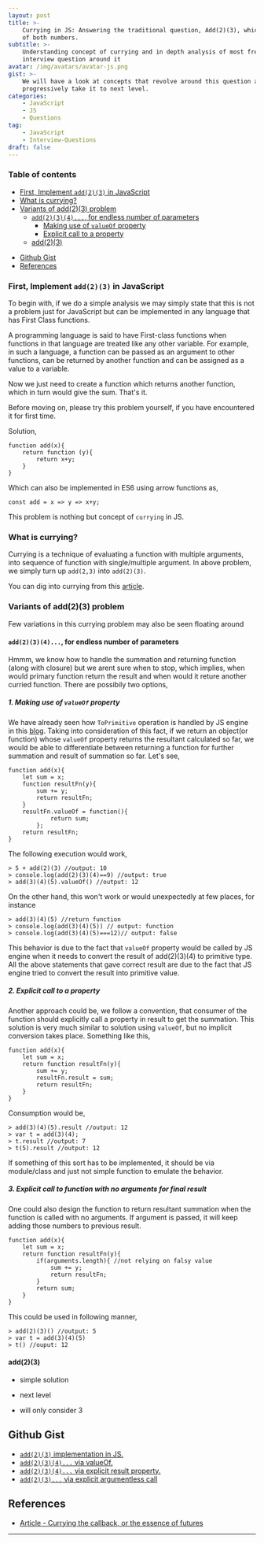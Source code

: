 ```yaml
---
layout: post
title: >-
    Currying in JS: Answering the traditional question, Add(2)(3), which gives sum
    of both numbers.
subtitle: >-
    Understanding concept of currying and in depth analysis of most frequent
    interview question around it
avatar: /img/avatars/avatar-js.png
gist: >-
    We will have a look at concepts that revolve around this question and
    progressively take it to next level.
categories:
    - JavaScript
    - JS
    - Questions
tag:
    - JavaScript
    - Interview-Questions
draft: false
---
```


### Table of contents

<!-- toc -->

-   [First, Implement `add(2)(3)` in JavaScript](#first-implement-add23-in-javascript)
-   [What is currying?](#what-is-currying)
-   [Variants of add(2)(3) problem](#variants-of-add23-problem)
    -   [`add(2)(3)(4)...`, for endless number of parameters](#add234-for-endless-number-of-parameters)
        -   [Making use of `valueOf` property](#making-use-of-valueof-property)
        -   [Explicit call to a property](#explicit-call-to-a-property)
    -   [add(2)(3)](#add23)

*   [Github Gist](#github-gist)
*   [References](#references)

<!-- tocstop -->

### First, Implement `add(2)(3)` in JavaScript

To begin with, if we do a simple analysis we may simply state that this is not a problem just for JavaScript but can be implemented in any language that has First Class functions.

A programming language is said to have First-class functions when functions in that language are treated like any other variable. For example, in such a language, a function can be passed as an argument to other functions, can be returned by another function and can be assigned as a value to a variable.

Now we just need to create a function which returns another function, which in turn would give the sum. That's it.

Before moving on, please try this problem yourself, if you have encountered it for first time.

Solution,

    function add(x){
        return function (y){
            return x+y;
        }
    }

Which can also be implemented in ES6 using arrow functions as,

    const add = x => y => x+y;

This problem is nothing but concept of `currying` in JS.

### What is currying?

Currying is a technique of evaluating a function with multiple arguments, into sequence of function with single/multiple argument.
In above problem, we simply turn up `add(2,3)` into `add(2)(3)`.

You can dig into currying from this [article](https://bjouhier.wordpress.com/2011/04/04/currying-the-callback-or-the-essence-of-futures/).

### Variants of add(2)(3) problem

Few variations in this currying problem may also be seen floating around

#### `add(2)(3)(4)...`, for endless number of parameters

Hmmm, we know how to handle the summation and returning function (along with closure) but we arent sure when to stop, which implies, when would primary function return the result and when would it reture another curried function. There are possibily two options,

##### 1. Making use of `valueOf` property

We have already seen how `ToPrimitive` operation is handled by JS engine in this [blog](/2018/11/07/understanding-primitive-and-getter-setters/). Taking into consideration of this fact, if we return an object(or function) whose `valueOf` property returns the resultant calculated so far, we would be able to differentiate between returning a function for further summation and result of summation so far.
Let's see,

    function add(x){
        let sum = x;
        function resultFn(y){
            sum += y;
            return resultFn;
        }
        resultFn.valueOf = function(){
                return sum;
            };
        return resultFn;
    }

The following execution would work,

    > 5 + add(2)(3) //output: 10
    > console.log(add(2)(3)(4)==9) //output: true
    > add(3)(4)(5).valueOf() //output: 12

On the other hand, this won't work or would unexpectedly at few places, for instance

    > add(3)(4)(5) //return function
    > console.log(add(3)(4)(5)) // output: function
    > console.log(add(3)(4)(5)===12)// output: false

This behavior is due to the fact that `valueOf` property would be called by JS engine when it needs to convert the result of add(2)(3)(4) to primitive type. All the above statements that gave correct result are due to the fact that JS engine tried to convert the result into primitive value.

##### 2. Explicit call to a property

Another approach could be, we follow a convention, that consumer of the function should explicitly call a property in result to get the summation. This solution is very much similar to solution using `valueOf`, but no implicit conversion takes place.
Something like this,

    function add(x){
        let sum = x;
        return function resultFn(y){
            sum += y;
            resultFn.result = sum;
            return resultFn;
        }
    }

Consumption would be,

    > add(3)(4)(5).result //output: 12
    > var t = add(3)(4);
    > t.result //output: 7
    > t(5).result //output: 12

If something of this sort has to be implemented, it should be via module/class and just not simple function to emulate the behavior.

##### 3. Explicit call to function with no arguments for final result

One could also design the function to return resultant summation when the function is called with no arguments. If argument is passed, it will keep adding those numbers to previous result.

    function add(x){
        let sum = x;
        return function resultFn(y){
            if(arguments.length){ //not relying on falsy value
                sum += y;
                return resultFn;
            }
            return sum;
        }
    }

This could be used in following manner,

    > add(2)(3)() //output: 5
    > var t = add(3)(4)(5)
    > t() //ouput: 12

#### add(2)(3)

-   simple solution
-   next level

-   will only consider 3

## Github Gist

-   [`add(2)(3)` implementation in JS.](https://gist.github.com/anubhavsrivastava/9baa61b12abe8d8a952f762f886e477b)
-   [`add(2)(3)(4)...` via valueOf.](https://gist.github.com/anubhavsrivastava/d178cb41a11795a078a327e3d9e3635c)
-   [`add(2)(3)(4)...` via explicit result property.](https://gist.github.com/anubhavsrivastava/6772d1a69d2581d9db2b8b742adb7beb)
-   [`add(2)(3)...` via explicit argumentless call](https://gist.github.com/anubhavsrivastava/b6301e95b7b405b6fb548a194a7c20f4)

## References

-   [Article - Currying the callback, or the essence of futures](https://bjouhier.wordpress.com/2011/04/04/currying-the-callback-or-the-essence-of-futures/)

---
